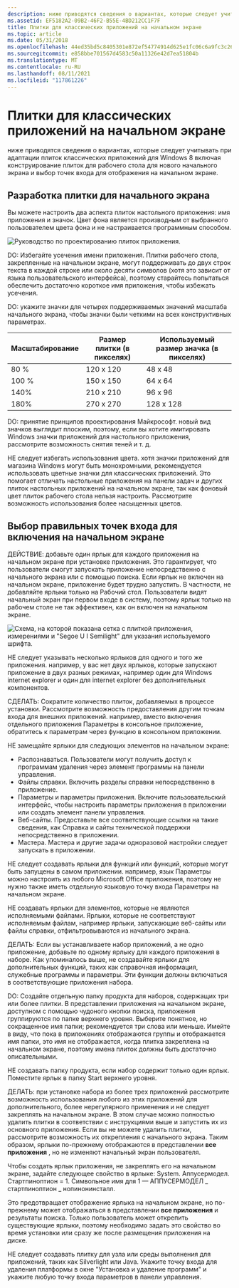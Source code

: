 ```yaml
---
description: ниже приводятся сведения о вариантах, которые следует учитывать при адаптации плиток классических приложений для Windows 8 включая конструирование плиток для рабочего стола для нового начального экрана и выбор точек входа для отображения на начальном экране.
ms.assetid: EF5182A2-09B2-46F2-B55E-4BD212CC1F7F
title: Плитки для классических приложений на начальном экране
ms.topic: article
ms.date: 05/31/2018
ms.openlocfilehash: 44ed35bd5c8405301e872ef54774914d625e1fc06c6a9fc3c26965e130301eac
ms.sourcegitcommit: e858bbe701567d4583c50a11326e42d7ea51804b
ms.translationtype: MT
ms.contentlocale: ru-RU
ms.lasthandoff: 08/11/2021
ms.locfileid: "117861226"
---
```

# <a name="desktop-app-tiles-on-the-start-screen"></a>Плитки для классических приложений на начальном экране

ниже приводятся сведения о вариантах, которые следует учитывать при адаптации плиток классических приложений для Windows 8 включая конструирование плиток для рабочего стола для нового начального экрана и выбор точек входа для отображения на начальном экране.

## <a name="design-your-tile-for-the-start-screen"></a>Разработка плитки для начального экрана

Вы можете настроить два аспекта плиток настольного приложения: имя приложения и значок. Цвет фона является производным от выбранного пользователем цвета фона и не настраивается программным способом.

![Руководство по проектированию плиток приложения.](images/tiles-desktop-1.png)

DO: Избегайте усечения имени приложения. Плитки рабочего стола, закрепленные на начальном экране, могут поддерживать до двух строк текста в каждой строке или около десяти символов (хотя это зависит от языка пользовательского интерфейса), поэтому старайтесь попытаться обеспечить достаточно короткое имя приложения, чтобы избежать усечения.

DO: укажите значки для четырех поддерживаемых значений масштаба начального экрана, чтобы значки были четкими на всех конструктивных параметрах.



| Масштабирование | Размер плитки (в пикселях) | Используемый размер значка (в пикселях) |
|-------|-----------------------|----------------------------|
| 80 %   | 120 x 120             | 48 x 48                    |
| 100 %  | 150 x 150             | 64 x 64                    |
| 140%  | 210 x 210             | 96 x 96                    |
| 180%  | 270 x 270             | 128 x 128                  |



 

DO: принятие принципов проектирования Майкрософт. новый вид значков выглядит плоским, поэтому, если вы хотите имитировать Windows значки приложений для настольного приложения, рассмотрите возможность снятия теней и т. д.

НЕ следует избегать использования цвета. хотя значки приложений для магазина Windows могут быть монохромными, рекомендуется использовать цветные значки для классических приложений. Это помогает отличать настольные приложения на панели задач и других плиток настольных приложений на начальном экране, так как фоновый цвет плиток рабочего стола нельзя настроить. Рассмотрите возможность использования более насыщенных цветов.

## <a name="decide-the-right-entry-points-to-include-in-the-start-screen"></a>Выбор правильных точек входа для включения на начальном экране

ДЕЙСТВИЕ: добавьте один ярлык для каждого приложения на начальном экране при установке приложения. Это гарантирует, что пользователи смогут запускать приложение непосредственно с начального экрана или с помощью поиска. Если ярлык не включен на начальном экране, приложение будет трудно запустить. В частности, не добавляйте ярлыки только на Рабочий стол. Пользователи видят начальный экран при первом входе в систему, поэтому ярлык только на рабочем столе не так эффективен, как он включен на начальном экране.

![Схема, на которой показана сетка с плиткой приложения, измерениями и "Segoe U I Semilight" для указания используемого шрифта.](images/tiles-desktop-2.png)

НЕ следует указывать несколько ярлыков для одного и того же приложения. например, у вас нет двух ярлыков, которые запускают приложение в двух разных режимах, например один для Windows internet explorer и один для internet explorer без дополнительных компонентов.

СДЕЛАТЬ: Сократите количество плиток, добавляемых в процессе установки. Рассмотрите возможность предоставления другим точкам входа для внешних приложений. например, вместо включения отдельного приложения Параметры в консольное приложение, обратитесь к параметрам через функцию в консольном приложении.

НЕ замещайте ярлыки для следующих элементов на начальном экране:

-   Распознаваться. Пользователи могут получить доступ к программам удаления через элемент программы на панели управления.
-   Файлы справки. Включить разделы справки непосредственно в приложение.
-   Параметры и параметры приложения. Включите пользовательский интерфейс, чтобы настроить параметры приложения в приложении или создать элемент панели управления.
-   Веб-сайты. Предоставьте все соответствующие ссылки на такие сведения, как Справка и сайты технической поддержки непосредственно в приложении.
-   Мастера. Мастера и другие задачи одноразовой настройки следует запускать в приложении.

НЕ следует создавать ярлыки для функций или функций, которые могут быть запущены в самом приложении. например, язык Параметры можно настроить из любого Microsoft Office приложения, поэтому не нужно также иметь отдельную языковую точку входа Параметры на начальном экране.

НЕ создавать ярлыки для элементов, которые не являются исполняемыми файлами. Ярлыки, которые не соответствуют исполняемым файлам, например ярлыки, запускающие веб-сайты или файлы справки, отфильтровываются из начального экрана.

ДЕЛАТЬ: Если вы устанавливаете набор приложений, а не одно приложение, добавьте по одному ярлыку для каждого приложения в наборе. Как упоминалось выше, не создавайте ярлыки для дополнительных функций, таких как справочная информация, служебные программы и параметры. Эти функции должны включаться в соответствующие приложения набора.

DO: Создайте отдельную папку продукта для наборов, содержащих три или более плитки. В представлении приложения на начальном экране, доступном с помощью чудоного кнопки поиска, приложения группируются по папке верхнего уровня. Выберите понятное, но сокращенное имя папки; рекомендуется три слова или меньше. Имейте в виду, что пока в приложениях отображаются группы и отображается имя папки, это имя не отображается, когда плитка закреплена на начальном экране, поэтому имена плиток должны быть достаточно описательными.

НЕ создавать папку продукта, если набор содержит только один ярлык. Поместите ярлык в папку Start верхнего уровня.

ДЕЛАТЬ: при установке набора из более трех приложений рассмотрите возможность использования любого из этих приложений для дополнительного, более нерегулярного применения и не следует закреплять на начальном экране. В этом случае можно полностью удалить плитки в соответствии с инструкциями выше и запустить их из основного приложения. Если вы не можете удалить плитки, рассмотрите возможность их открепления с начального экрана. Таким образом, ярлыки по-прежнему отображаются в представлении **все приложения** , но не изменяют начальный экран пользователя.

Чтобы создать ярлык приложения, не закреплять его на начальном экране, задайте следующее свойство в ярлыке: System. Аппусермодел. Стартпиноптион = 1. Символьное имя для 1 — АППУСЕРМОДЕЛ \_ стартпиноптион \_ нопинонинсталл.

Это предотвращает отображение ярлыка на начальном экране, но по-прежнему может отображаться в представлении **все приложения** и результаты поиска. Только пользователь может открепить существующие ярлыки, поэтому необходимо задать это свойство во время установки или сразу же после размещения приложения на диске.

НЕ следует создавать плитку для узла или среды выполнения для приложений, таких как Silverlight или Java. Укажите точку входа для удаления платформы в окне "Установка и удаление программ" и укажите любую точку входа параметров в панели управления.

 

 



